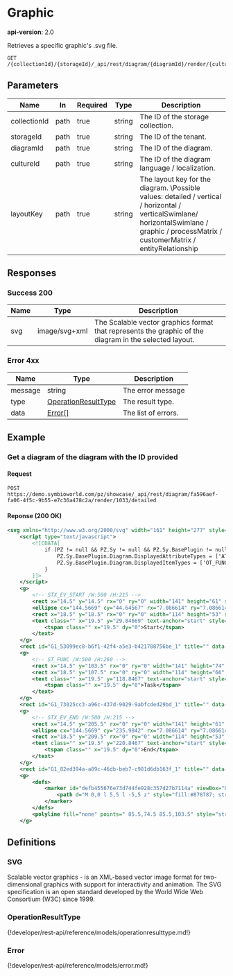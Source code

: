 # Graphic

**api-version**: 2.0

Retrieves a specific graphic's .svg file.

```
GET /{collectionId}/{storageId}/_api/rest/diagram/{diagramId}/render/{cultureId}/{layoutKey}
```

## Parameters

| Name | In | Required | Type | Description |
|---|---|---|---|---|
| collectionId | path | true | string | The ID of the storage collection. |
| storageId | path | true | string | The ID of the tenant. |
| diagramId | path | true | string | The ID of the diagram. |
| cultureId | path | true | string | The ID of the diagram language / localization. |
| layoutKey | path | true | string | The layout key for the diagram. \\Possible values: detailed / vertical / horizontal / verticalSwimlane/ horizontalSwimlane / graphic / processMatrix / customerMatrix / entityRelationship |

## Responses

### Success 200

| Name | Type | Description |
|---|---|---|
| svg | image/svg+xml | The Scalable vector graphics format that represents the graphic of the diagram in the selected layout. |

### Error 4xx

| Name | Type | Description |
|---|---|---|
| message | string | The error message |
| type | [OperationResultType](#operationresulttype) | The result type. |
| data | [Error[]](#error) | The list of errors. |

## Example

### Get a diagram of the diagram with the ID provided

#### Request
```
POST https://demo.symbioworld.com/pz/showcase/_api/rest/diagram/fa596aef-fa06-4f5c-9b55-e7c36a478c2a/render/1033/detailed
```

#### Reponse (200 OK)
```xml
<svg xmlns="http://www.w3.org/2000/svg" width="161" height="277" style="background-color: Transparent" version="1.1" shape-rendering="crispEdges" text-rendering="crispEdges">
    <script type="text/javascript">
        <![CDATA[
            if (PZ != null && PZ.Sy != null && PZ.Sy.BasePlugin != null && PZ.Sy.BasePlugin.Diagram != null) {
                PZ.Sy.BasePlugin.Diagram.DisplayedAttributeTypes = ['AT_NAME'];
                PZ.Sy.BasePlugin.Diagram.DisplayedItemTypes = ['OT_FUNC', 'OTX_EV_START', 'OTX_EV_END'];
            }
        ]]>
    </script>
    <g>
        <!-- STX_EV_START /W:500 /H:215 -->
        <rect x="14.5" y="14.5" rx="0" ry="0" width="141" height="61" style="stroke:NONE; stroke-width:0px; stroke-linecap:round; stroke-dasharray:; stroke-opacity:1; fill:#A6A6A6; fill-opacity:1;" />
        <ellipse cx="144.5669" cy="44.64567" rx="7.086614" ry="7.086614" style="shape-rendering:auto; stroke:#FFFFFF; stroke-width:1px; stroke-linecap:round; stroke-dasharray:; stroke-opacity:1; fill:#A6A6A6; fill-opacity:1;" />
        <rect x="18.5" y="18.5" rx="0" ry="0" width="114" height="53" style="stroke:NONE; stroke-width:0px; stroke-linecap:round; stroke-dasharray:; stroke-opacity:1; fill:#FFFFFF; fill-opacity:1;" />
        <text class="" x="19.5" y="29.84669" text-anchor="start" style="fill:#444444;font-family:Segoe UI;font-weight:400;font-style:normal;font-size:8.775pt;text-decoration:none;">
            <tspan class="" x="19.5" dy="0">Start</tspan>
        </text>
    </g>
    <rect id="G1_53099ec8-b6f1-42f4-a5e3-b421788756be_1" title="" data-pz-guid="53099ec8-b6f1-42f4-a5e3-b421788756be" data-pz-type="OTX_EV_START" data-pz-shape-id="f95b8180-04e6-49c5-9488-6c5c45016370" data-pz-diagram-id="" class="" onclick="parent.Symbol_Click(this, '53099ec8-b6f1-42f4-a5e3-b421788756be');" onmouseover="parent.Symbol_MouseOver(this);" onmouseout="parent.Symbol_MouseOut(this);" x="14.5" y="14.5" width="142" height="61" style="z-index:10001; stroke:#000; stroke-opacity:0.0; fill:#000; fill-opacity:0.0; cursor:pointer;" />
    <g>
        <!-- ST_FUNC /W:500 /H:260 -->
        <rect x="14.5" y="103.5" rx="0" ry="0" width="141" height="74" style="stroke:NONE; stroke-width:1px; stroke-linecap:round; stroke-dasharray:; stroke-opacity:1; fill:#00B2F8; fill-opacity:1;" />
        <rect x="18.5" y="107.5" rx="0" ry="0" width="114" height="66" style="stroke:NONE; stroke-width:0px; stroke-linecap:round; stroke-dasharray:; stroke-opacity:1; fill:#FFFFFF; fill-opacity:1;" />
        <text class="" x="19.5" y="118.8467" text-anchor="start" style="fill:#444444;font-family:Segoe UI;font-weight:400;font-style:normal;font-size:8.775pt;text-decoration:none;">
            <tspan class="" x="19.5" dy="0">Task</tspan>
        </text>
    </g>
    <rect id="G1_73025cc3-a96c-437d-9029-9abfcded29bd_1" title="" data-pz-guid="73025cc3-a96c-437d-9029-9abfcded29bd" data-pz-type="OT_FUNC" data-pz-shape-id="894a3412-9328-4941-918a-235e0df229bd" data-pz-diagram-id="" class="" onclick="parent.Symbol_Click(this, '73025cc3-a96c-437d-9029-9abfcded29bd');" onmouseover="parent.Symbol_MouseOver(this);" onmouseout="parent.Symbol_MouseOut(this);" x="14.5" y="103.5" width="142" height="74" style="z-index:10002; stroke:#000; stroke-opacity:0.0; fill:#000; fill-opacity:0.0; cursor:pointer;" />
    <g>
        <!-- STX_EV_END /W:500 /H:215 -->
        <rect x="14.5" y="205.5" rx="0" ry="0" width="141" height="61" style="stroke:NONE; stroke-width:0px; stroke-linecap:round; stroke-dasharray:; stroke-opacity:1; fill:#A6A6A6; fill-opacity:1;" />
        <ellipse cx="144.5669" cy="235.9842" rx="7.086614" ry="7.086614" style="shape-rendering:auto; stroke:#FFFFFF; stroke-width:3px; stroke-linecap:round; stroke-dasharray:; stroke-opacity:1; fill:#A6A6A6; fill-opacity:1;" />
        <rect x="18.5" y="209.5" rx="0" ry="0" width="114" height="53" style="stroke:NONE; stroke-width:0px; stroke-linecap:round; stroke-dasharray:; stroke-opacity:1; fill:#FFFFFF; fill-opacity:1;" />
        <text class="" x="19.5" y="220.8467" text-anchor="start" style="fill:#444444;font-family:Segoe UI;font-weight:400;font-style:normal;font-size:8.775pt;text-decoration:none;">
            <tspan class="" x="19.5" dy="0">End</tspan>
        </text>
    </g>
    <rect id="G1_82ed394a-a89c-46db-beb7-c981d6db163f_1" title="" data-pz-guid="82ed394a-a89c-46db-beb7-c981d6db163f" data-pz-type="OTX_EV_END" data-pz-shape-id="9d0036d6-9f08-4930-8c53-403c1206aeb6" data-pz-diagram-id="" class="" onclick="parent.Symbol_Click(this, '82ed394a-a89c-46db-beb7-c981d6db163f');" onmouseover="parent.Symbol_MouseOver(this);" onmouseout="parent.Symbol_MouseOut(this);" x="14.5" y="205.5" width="142" height="61" style="z-index:10003; stroke:#000; stroke-opacity:0.0; fill:#000; fill-opacity:0.0; cursor:pointer;" />
    <g>
        <defs>
            <marker id="defb455676e73d744fe928c357d27b7114a" viewBox="0 0 5 10" refX="5" refY="5" markerUnits="userSpaceOnUse" markerWidth="10" markerHeight="10" orient="90">
                <path d="M 0,0 l 5,5 l -5,5 z" style="fill:#878787; stroke:none; stroke-width:0.0pt;" />
            </marker>
        </defs>
        <polyline fill="none" points=" 85.5,74.5 85.5,103.5" style="stroke:#878787; stroke-opacity:1.0; stroke-width:1pt; stroke-dasharray:; fill:; fill-opacity:;" marker-start="" marker-end="url(#defb455676e73d744fe928c357d27b7114a)" data-pz-shape-id="49166811-fb2a-4ea7-bb30-d6f1bee19906" />
    </g>
```

## Definitions

### SVG
Scalable vector graphics - is an XML-based vector image format for two-dimensional graphics with support for interactivity and animation. The SVG specification is an open standard developed by the World Wide Web Consortium (W3C) since 1999.

### OperationResultType
{!developer/rest-api/reference/models/operationresulttype.md!}

### Error
{!developer/rest-api/reference/models/error.md!}